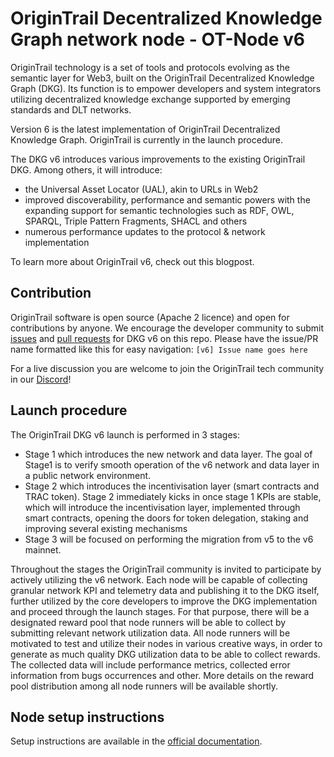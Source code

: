 # OriginTrail Decentralized Knowledge Graph network node - OT-Node v6


OriginTrail technology is a set of tools and protocols evolving as the semantic layer for Web3, built on the OriginTrail Decentralized Knowledge Graph (DKG). Its function is to empower developers and system integrators utilizing decentralized knowledge exchange supported by emerging standards and DLT networks.

Version 6 is the latest implementation of OriginTrail Decentralized Knowledge Graph. OriginTrail is currently in the launch procedure.

The DKG v6 introduces various improvements to the existing OriginTrail DKG. Among others, it will introduce:
 - the Universal Asset Locator (UAL), akin to URLs in Web2
 - improved discoverability, performance and semantic powers with the expanding support for semantic technologies such as RDF, OWL, SPARQL, Triple Pattern Fragments, SHACL and others 
 - numerous performance updates to the protocol & network implementation

To learn more about OriginTrail v6, check out this blogpost.

## Contribution

OriginTrail software is open source (Apache 2 licence) and open for contributions by anyone. We encourage the developer community to submit [issues](https://github.com/OriginTrail/ot-node/issues) and [pull requests](https://github.com/OriginTrail/ot-node/pulls) for DKG v6 on this repo. Please have the issue/PR name formatted like this for easy navigation: ``` [v6] Issue name goes here ```

For a live discussion you are welcome to join the OriginTrail tech community in our [Discord](https://discordapp.com/invite/FCgYk2S)!

## Launch procedure
The OriginTrail DKG v6 launch is performed in 3 stages:
 - Stage 1  which introduces the new network and data layer. The goal of Stage1 is to verify smooth operation of the v6 network and data layer in a public network environment.
 - Stage 2 which introduces the incentivisation layer (smart contracts and TRAC token). Stage 2 immediately kicks in once stage 1 KPIs are stable, which will introduce the incentivisation layer, implemented through smart contracts, opening the doors for token delegation, staking and improving several existing mechanisms
 - Stage 3 will be focused on performing the migration from v5 to the v6 mainnet.

Throughout the stages the OriginTrail community is invited to participate by actively utilizing the v6 network. Each node will be capable of collecting granular network KPI and telemetry data and publishing it to the DKG itself, further utilized by the core developers to improve the DKG implementation and proceed through the launch stages. For that purpose, there will be a designated reward pool that node runners will be able to collect by submitting relevant network utilization data. All node runners will be motivated to test and utilize their nodes in various creative ways, in order to generate as much quality DKG utilization data to be able to collect rewards. The collected data will include performance metrics, collected error information from bugs occurrences and other. More details on the reward pool distribution among all node runners will be available shortly.

## Node setup instructions 

Setup instructions are available in the [official documentation](https://docs.origintrail.io/).


